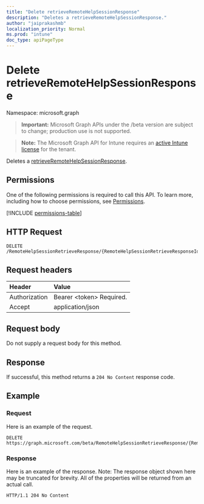```yaml
---
title: "Delete retrieveRemoteHelpSessionResponse"
description: "Deletes a retrieveRemoteHelpSessionResponse."
author: "jaiprakashmb"
localization_priority: Normal
ms.prod: "intune"
doc_type: apiPageType
---
```


# Delete retrieveRemoteHelpSessionResponse

Namespace: microsoft.graph

> **Important:** Microsoft Graph APIs under the /beta version are subject to change; production use is not supported.

> **Note:** The Microsoft Graph API for Intune requires an [active Intune license](https://go.microsoft.com/fwlink/?linkid=839381) for the tenant.

Deletes a [retrieveRemoteHelpSessionResponse](../resources/intune-remoteassistance-retrieveremotehelpsessionresponse.md).

## Permissions
One of the following permissions is required to call this API. To learn more, including how to choose permissions, see [Permissions](/graph/permissions-reference).

<!-- { "blockType": "permissions", "name": "intune_remoteassistance_retrieveremotehelpsessionresponse_delete" } -->
[!INCLUDE [permissions-table](../includes/permissions/intune-remoteassistance-retrieveremotehelpsessionresponse-delete-permissions.md)]

## HTTP Request
<!-- {
  "blockType": "ignored"
}
-->
``` http
DELETE /RemoteHelpSessionRetrieveResponse/{RemoteHelpSessionRetrieveResponseId}
```

## Request headers
|Header|Value|
|:---|:---|
|Authorization|Bearer &lt;token&gt; Required.|
|Accept|application/json|

## Request body
Do not supply a request body for this method.

## Response
If successful, this method returns a `204 No Content` response code.

## Example

### Request
Here is an example of the request.
``` http
DELETE https://graph.microsoft.com/beta/RemoteHelpSessionRetrieveResponse/{RemoteHelpSessionRetrieveResponseId}
```

### Response
Here is an example of the response. Note: The response object shown here may be truncated for brevity. All of the properties will be returned from an actual call.
``` http
HTTP/1.1 204 No Content
```
